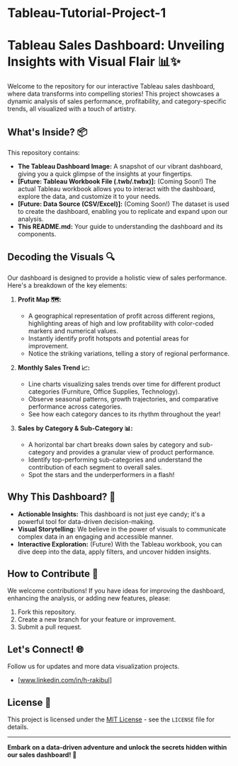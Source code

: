 # Tableau-Tutorial-Project-1
# Tableau Sales Dashboard: Unveiling Insights with Visual Flair 📊✨

Welcome to the repository for our interactive Tableau sales dashboard, where data transforms into compelling stories! This project showcases a dynamic analysis of sales performance, profitability, and category-specific trends, all visualized with a touch of artistry.

## What's Inside? 📦

This repository contains:

- **The Tableau Dashboard Image:** A snapshot of our vibrant dashboard, giving you a quick glimpse of the insights at your fingertips.
- **[Future: Tableau Workbook File (.twb/.twbx)]:** (Coming Soon!) The actual Tableau workbook allows you to interact with the dashboard, explore the data, and customize it to your needs.
- **[Future: Data Source (CSV/Excel)]:** (Coming Soon!) The dataset is used to create the dashboard, enabling you to replicate and expand upon our analysis.
- **This README.md:** Your guide to understanding the dashboard and its components.

## Decoding the Visuals 🔍

Our dashboard is designed to provide a holistic view of sales performance. Here's a breakdown of the key elements:

1.  **Profit Map 🗺️:**
    -   A geographical representation of profit across different regions, highlighting areas of high and low profitability with color-coded markers and numerical values.
    -   Instantly identify profit hotspots and potential areas for improvement.
    -   Notice the striking variations, telling a story of regional performance.

2.  **Monthly Sales Trend 📈:**
    -   Line charts visualizing sales trends over time for different product categories (Furniture, Office Supplies, Technology).
    -   Observe seasonal patterns, growth trajectories, and comparative performance across categories.
    -   See how each category dances to its rhythm throughout the year!

3.  **Sales by Category & Sub-Category 📊:**
    -   A horizontal bar chart breaks down sales by category and sub-category and provides a granular view of product performance.
    -   Identify top-performing sub-categories and understand the contribution of each segment to overall sales.
    -   Spot the stars and the underperformers in a flash!

## Why This Dashboard? 🤔

-   **Actionable Insights:** This dashboard is not just eye candy; it's a powerful tool for data-driven decision-making.
-   **Visual Storytelling:** We believe in the power of visuals to communicate complex data in an engaging and accessible manner.
-   **Interactive Exploration:** (Future) With the Tableau workbook, you can dive deep into the data, apply filters, and uncover hidden insights.

## How to Contribute 🤝

We welcome contributions! If you have ideas for improving the dashboard, enhancing the analysis, or adding new features, please:

1.  Fork this repository.
2.  Create a new branch for your feature or improvement.
3.  Submit a pull request.

## Let's Connect! 🌐

Follow us for updates and more data visualization projects.

-   [www.linkedin.com/in/h-rakibul]

## License 📜

This project is licensed under the [MIT License](LICENSE) - see the `LICENSE` file for details.

---

**Embark on a data-driven adventure and unlock the secrets hidden within our sales dashboard! 🚀**
